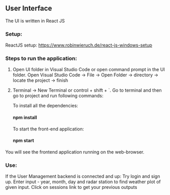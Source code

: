 ## User Interface

The UI is written in React JS

### Setup:
ReactJS setup: https://www.robinwieruch.de/react-js-windows-setup

### Steps to run the application:

1. Open UI folder in Visual Studio Code or open command prompt in the UI folder.
   Open Visual Studio Code -> File -> Open Folder -> directory -> locate the project -> finish
2. Terminal -> New Terminal or control + shift + `. Go to terminal and then go to project and run following commands:
   
   To install all the dependencies:
   #### npm install 
   
   To start the front-end application:
   #### npm start

 You will see the frontend application running on the web-browser.
 
### Use:
If the User Management backend is connected and up:
Try login and sign up. 
Enter input - year, month, day and radar station to find weather plot of given input.
Click on sessions link to get your previous outputs


